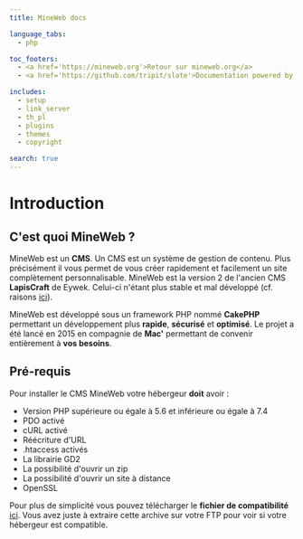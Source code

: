 ```yaml
---
title: MineWeb docs

language_tabs:
  - php

toc_footers:
  - <a href='https://mineweb.org'>Retour sur mineweb.org</a>
  - <a href='https://github.com/tripit/slate'>Documentation powered by Slate</a>

includes:
  - setup
  - link_server
  - th_pl
  - plugins
  - themes
  - copyright

search: true
---
```


# Introduction

## C'est quoi MineWeb ?

MineWeb est un **CMS**. Un CMS est un système de gestion de contenu. Plus précisément il vous permet de vous créer rapidement et facilement un site complètement personnalisable. MineWeb est la version 2 de l'ancien CMS **LapisCraft** de Eywek. Celui-ci n'étant plus stable et mal développé (cf. raisons [ici](https://docs.mineweb.org/files/lc-explications.pdf)).

MineWeb est développé sous un framework PHP nommé **CakePHP** permettant un développement plus **rapide**, **sécurisé** et **optimisé**. Le projet a été lancé en 2015 en compagnie de **Mac'** permettant de convenir entièrement à **vos besoins**.

## Pré-requis

Pour installer le CMS MineWeb votre hébergeur **doit** avoir :

*   Version PHP supérieure ou égale à 5.6 et inférieure ou égale à 7.4
*   PDO activé
*   cURL activé
*   Réécriture d'URL
*   .htaccess activés
*   La librairie GD2
*   La possibilité d'ouvrir un zip
*   La possibilité d'ouvrir un site à distance
*   OpenSSL

Pour plus de simplicité vous pouvez télécharger le **fichier de compatibilité** [ici](https://docs.mineweb.org/files/compatibilite.zip). Vous avez juste à extraire cette archive sur votre FTP pour voir si votre hébergeur est compatible.
